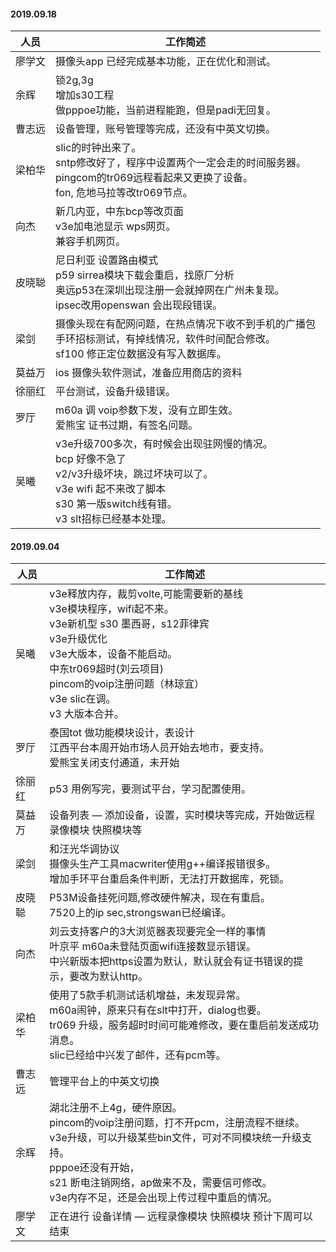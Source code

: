 
#### 2019.09.18
人员 | 工作简述
-----|---------
廖学文 | 摄像头app 已经完成基本功能，正在优化和测试。
余辉  | 锁2g,3g <br> 增加s30工程 <br> 做pppoe功能，当前进程能跑，但是padi无回复。
曹志远 | 设备管理，账号管理等完成，还没有中英文切换。
梁柏华 | slic的时钟出来了。 <br> sntp修改好了，程序中设置两个一定会走的时间服务器。<br>pingcom的tr069远程看起来又更换了设备。<br>fon, 危地马拉等改tr069节点。
向杰 | 新几内亚，中东bcp等改页面 <br>v3e加电池显示 wps网页。<br>兼容手机网页。
皮晓聪 | 尼日利亚 设置路由模式 <br> p59 sirrea模块下载会重启，找原厂分析 <br> 奥远p53在深圳出现注册一会就掉网在广州未复现。<br> ipsec改用openswan 会出现段错误。
梁剑 | 摄像头现在有配网问题，在热点情况下收不到手机的广播包 <br> 手环招标测试，有掉线情况，软件时间配合修改。<br> sf100 修正定位数据没有写入数据库。
莫益万 | ios 摄像头软件测试，准备应用商店的资料
徐丽红 | 平台测试，设备升级错误。
罗厅 | m60a 调 voip参数下发，没有立即生效。<br> 爱熊宝 证书过期，有签名问题。
吴曦 | v3e升级700多次，有时候会出现驻网慢的情况。<br> bcp 好像不急了 <br> v2/v3升级坏块，跳过坏块可以了。<br> v3e wifi 起不来改了脚本 <br> s30 第一版switch线有错。<br> v3 slt招标已经基本处理。


#### 2019.09.04

人员 | 工作简述
-----|---------
吴曦 | v3e释放内存，裁剪volte,可能需要新的基线 <br> v3e模块程序，wifi起不来。<br> v3e新机型 s30 墨西哥，s12菲律宾 <br> v3e升级优化 <br> v3e大版本，设备不能启动。<br> 中东tr069超时(刘云项目) <br> pincom的voip注册问题（林琼宜）<br> v3e slic在调。<br> v3 大版本合并。
罗厅 | 泰国tot 做功能模块设计，表设计 <br> 江西平台本周开始市场人员开始去地市，要支持。<br> 爱熊宝关闭支付通道，未开始
徐丽红 | p53 用例写完，要测试平台，学习配置使用。
莫益万 | 设备列表 — 添加设备，设置，实时模块等完成，开始做远程录像模块 快照模块等
梁剑 | 和汪光华调协议 <br>摄像头生产工具macwriter使用g++编译报错很多。<br> 增加手环平台重启条件判断，无法打开数据库，死锁。
皮晓聪 | P53M设备挂死问题,修改硬件解决，现在有重启。<br> 7520上的ip sec,strongswan已经编译。
向杰 | 刘云支持客户的3大浏览器表现要完全一样的事情 <br> 叶京平 m60a未登陆页面wifi连接数显示错误。<br>中兴新版本把https设置为默认，默认就会有证书错误的提示，要改为默认http。
梁柏华 | 使用了5款手机测试话机增益，未发现异常。<br> m60a闹钟，原来只有在slt中打开，dialog也要。<br>tr069 升级，服务超时时间可能难修改，要在重启前发送成功消息。<br> slic已经给中兴发了邮件，还有pcm等。
曹志远 | 管理平台上的中英文切换
余辉 | 湖北注册不上4g，硬件原因。<br> pincom的voip注册问题，打不开pcm，注册流程不继续。<br>v3e升级，可以升级某些bin文件，可对不同模块统一升级支持。<br>pppoe还没有开始，<br>s21 断电注销网络，ap做来不及，需要信可修改。<br>v3e内存不足，还是会出现上传过程中重启的情况。
廖学文 | 正在进行 设备详情 — 远程录像模块 快照模块 预计下周可以结束


